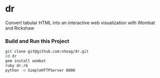 dr
==

Convert tabular HTML into an interactive web visualization with Wombat and Rickshaw

### Build and Run this Project

```bash
git clone git@github.com:nhoag/dr.git
cd dr
gem install wombat
ruby dr.rb
python -m SimpleHTTPServer 8000
```
